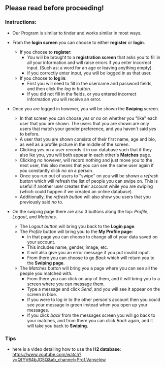 ## Please read before proceeding!
### Instructions:

- Our Program is similar to tinder and works similar in most ways.
- From the **login screen** you can choose to either **register** or **login**.
  - If you choose to **register**:
    - You will be brought to a **registration screen** that
      asks you to fill in all your information and will raise errors if you enter
      incorrect input. (Such as: a word for an age or leaving anything empty).
    - If you correctly enter input, you will be logged in as that user.
  - If you choose to **log in**:
    - First you will need to fill in the username and password fields, and then click the _log in button_.
    - If you did not fill in the fields, or you entered incorrect information
      you will receive an error.


- Once you are logged in however, you will be shown the **Swiping** screen.
  - In that screen you can choose _yes_ or _no_ on whether you "like" each user
    that you are shown. The users that you are shown are only users that match your gender preference, and you haven't
    said _yes_ to before.
  - A user that you are shown consists of their first name, age and bio, as well as  a
    profile picture in the middle of the screen.
  - Clicking _yes_ on a user records it in our database such that if they also lke you, you will
    both appear in each other's **Matches** page.
  - Clicking _no_ however, will record nothing and just move you to the next user, this also
    means that you can see the same user again if you constantly click _no_ on a person.
  - Once you run out of users to "swipe" on you will be shown a _refresh button_
    which will refresh the list of people you can swipe on. This is useful if
    another user creates their account while you are swiping (which could happen if we created
    an online database).
  - Additionally, the _refresh button_ will also show you users that you previously said _no_ to.


- On the swiping page there are also 3 buttons along the top: _Profile_, _Logout_, and _Matches_.
  - The _Logout button_ will bring you back to the **Login page**.
  - The _Profile_ button will bring you to the **My Profile page**:
    - In that page you can choose to change all of your data saved on your account.
    - This includes name, gender, image, etc.
    - It will also give you an error message if you put invalid input.
    - From there you can choose to go _Back_ which will return you to the **Swiping page**.
  - The _Matches button_ will bring you a page where you can see all the people you matched with.
    - From there you can click on any of them, and it will bring you to  a screen where
      you can message them.
    - Type a message and click _Send_, and you will see it appear on the screen
      in blue.
    - If you were to log in to the other person's account then you could see
      your message in green instead when you open up your messages.
    - If you click _back_ from the messages screen you will go back to your matches,
      and from there you can click _Back_ again, and it will take you back to **Swiping**.


### Tips
- here is a video detailing how to use the **H2 database**:
  https://www.youtube.com/watch?v=QfYV64bJG5Q&ab_channel=Prof.Vanselow
